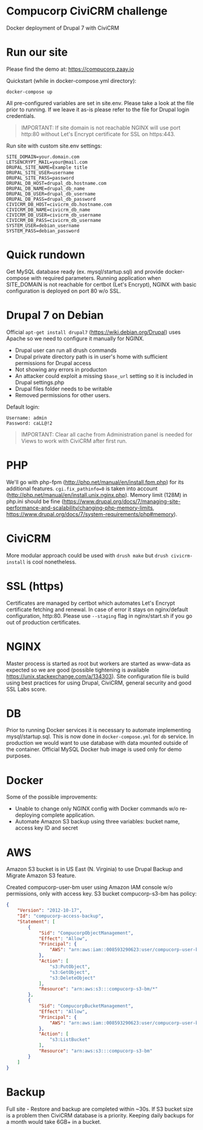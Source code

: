 # Compucorp CiviCRM challenge
Docker deployment of Drupal 7 with CiviCRM

# Run our site
Please find the demo at: https://compucorp.zaay.io

Quickstart (while in docker-compose.yml directory):
```
docker-compose up
```
All pre-configured variables are set in site.env. Please take a look at the file prior to running. If we leave it as-is please refer to the file for Drupal login credentials.

> IMPORTANT: If site domain is not reachable NGINX will use port http:80 without Let's Encrypt certificate for SSL on https:443.

Run site with custom site.env settings:
```
SITE_DOMAIN=your.domain.com
LETSENCRYPT_MAIL=your@mail.com
DRUPAL_SITE_NAME=Example title
DRUPAL_SITE_USER=username
DRUPAL_SITE_PASS=password
DRUPAL_DB_HOST=drupal_db.hostname.com
DRUPAL_DB_NAME=drupal_db_name
DRUPAL_DB_USER=drupal_db_username
DRUPAL_DB_PASS=drupal_db_password
CIVICRM_DB_HOST=civicrm_db.hostname.com
CIVICRM_DB_NAME=civicrm_db_name
CIVICRM_DB_USER=civicrm_db_username
CIVICRM_DB_PASS=civicrm_db_username
SYSTEM_USER=debian_username
SYSTEM_PASS=debian_password
```

# Quick rundown
Get MySQL database ready (ex. mysql/startup.sql) and provide docker-compose with required parameters. Running application when SITE_DOMAIN is not reachable for certbot (Let's Encrypt), NGINX with basic configuration is deployed on port 80 w/o SSL.

# Drupal 7 on Debian
Official <code>apt-get install drupal7</code> (https://wiki.debian.org/Drupal) uses Apache so we need to configure it manually for NGINX.

* Drupal user can run all drush commands
* Drupal private directory path is in user's home with sufficient permissions for Drupal access
* Not showing any errors in producton
* An attacker could exploit a missing <code>$base_url</code> setting so it is included in Drupal settings.php
* Drupal files folder needs to be writable
* Removed permissions for other users.


Default login:
```
Username: admin
Password: caLL@!2
```
> IMPORTANT: Clear all cache from Administration panel is needed for Views to work with CiviCRM after first run.

# PHP
We'll go with php-fpm (http://php.net/manual/en/install.fpm.php) for its additional features. <code>cgi.fix_pathinfo=0</code> is taken into account (http://php.net/manual/en/install.unix.nginx.php). Memory limit (128M) in php.ini should be fine (https://www.drupal.org/docs/7/managing-site-performance-and-scalability/changing-php-memory-limits, https://www.drupal.org/docs/7/system-requirements/php#memory).

# CiviCRM
More modular approach could be used with <code>drush make</code> but <code>drush civicrm-install</code> is cool nonetheless.

# SSL (https)
Certificates are managed by certbot which automates Let's Encrypt certificate fetching and renewal. In case of error it stays on nginx/default configuration, http:80. Please use <code>--staging</code> flag in nginx/start.sh if you go out of production certificates.

# NGINX
Master process is started as root but workers are started as www-data as expected so we are good (possible tightening is available https://unix.stackexchange.com/a/134303). Site configuration file is build using best practices for using Drupal, CiviCRM, general security and good SSL Labs score.

# DB
Prior to running Docker services it is necessary to automate implementing mysql/startup.sql. This is now done in <code>docker-compose.yml</code> for <code>db</code> service.
In production we would want to use database with data mounted outside of the container. Official MySQL Docker hub image is used only for demo purposes.

# Docker
Some of the possible improvements:
* Unable to change only NGINX config with Docker commands w/o re-deploying complete application.
* Automate Amazon S3 backup using three variables: bucket name, access key ID and secret

# AWS
Amazon S3 bucket is in US East (N. Virginia) to use Drupal Backup and Migrate Amazon S3 feature.

Created compucorp-user-bm user using Amazon IAM console w/o permissions, only with access key. S3 bucket compucorp-s3-bm has policy:
```JSON
{
    "Version": "2012-10-17",
    "Id": "compucorp-access-backup",
    "Statement": [
        {
            "Sid": "CompucorpObjectManagement",
            "Effect": "Allow",
            "Principal": {
                "AWS": "arn:aws:iam::008593290623:user/compucorp-user-bm"
            },
            "Action": [
                "s3:PutObject",
                "s3:GetObject",
                "s3:DeleteObject"
            ],
            "Resource": "arn:aws:s3:::compucorp-s3-bm/*"
        },
        {
            "Sid": "CompucorpBucketManagement",
            "Effect": "Allow",
            "Principal": {
                "AWS": "arn:aws:iam::008593290623:user/compucorp-user-bm"
            },
            "Action": [
                "s3:ListBucket"
            ],
            "Resource": "arn:aws:s3:::compucorp-s3-bm"
        }
    ]
}
```

# Backup
Full site - Restore and backup are completed within ~30s. If S3 bucket size is a problem then CiviCRM database is a priority. Keeping daily backups for a month would take 6GB+ in a bucket.
